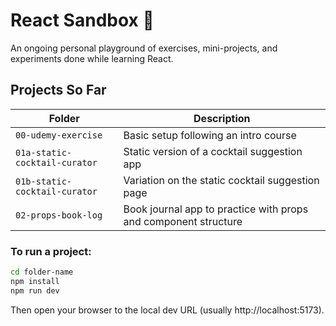 # React Sandbox 🧪

An ongoing personal playground of exercises, mini-projects, and experiments
done while
learning React.

## Projects So Far

| Folder                        | Description                                                     |
|-------------------------------|-----------------------------------------------------------------|
| `00-udemy-exercise`           | Basic setup following an intro course                           |
| `01a-static-cocktail-curator` | Static version of a cocktail suggestion app                     |
| `01b-static-cocktail-curator` | Variation on the static cocktail suggestion page                |
| `02-props-book-log`           | Book journal app to practice with props and component structure |

### To run a project:

```bash
cd folder-name
npm install
npm run dev
```

Then open your browser to the local dev URL (usually http://localhost:5173).
